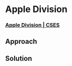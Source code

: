 # Apple Division 
### [Apple Division | CSES](https://cses.fi/problemset/task/1623)

## Approach

## Solution 
